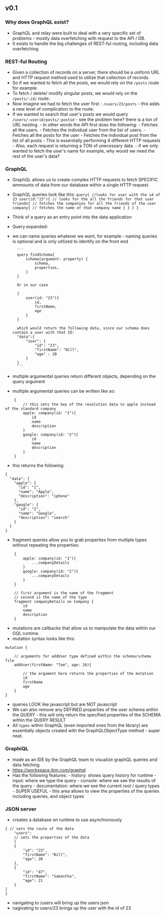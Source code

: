 ## v0.1

### Why does GraphQL exist?

* GraphQL and relay were built to deal with a very specific set of problems - mostly data overfetching with request to the API / DB.
* It exists to handle the big challenges of REST-ful routing, including data overfetching.

### REST-ful Routing

* Given a collection of records on a server, there should be a uniform URL and HTTP request method used to utilize that collection of records.
* So if we wanted to fetch all the posts, we would rely on the `/posts` route for example.
* To fetch / delete/ modify singular posts, we would rely on the `/posts/:id/` route.
* Now imagine we had to fetch the user first - `/users/23/posts` - this adds a new level of complication to the route.
* If we wanted to search that user's posts we would query `/users/:userid/posts/:postid` - see the problem here? there is a ton of URL nesting. - In other words the API first does the following: - Fetches all the users. - Fetches the individual user from the list of users. - Fetches all the posts for the user - Fetches the individual post from the list of all posts - This is essentially performing 4 different HTTP requests - Also, each request is returning a TON of unecessary data. - if we only wanted to fetch the user's name for example, why would we need the rest of the user's data?

### GraphQL

* GraphQL allows us to create complex HTTP requests to fetch SPECIFIC ammounts of data from our database within a single HTTP request.
* GraphQL queries look like this: `query{ //looks for user with the id of 23 user(id:"23"){ // looks for the all the friends for that user friends{ // fetches the companies for all the friends of the user company{ // fetches the name of that company name } } } }`
* Think of a query as an entry point into the data application
* Query expanded:
* we can name queries whatever we want, for example - naming queries is optional and is only utilized to identify on the front end

      	```
      	query findSchema{
      		schema(argument: property) {
      			schema,
      			properties,
      		}
      	}

      	Or in our case

      	{
      		user(id: "23"){
      			id,
      			firstName,
      			age
      		}
      	}

      	which would return the following data, since our schema does contain a user with that ID:
      	"data":{
      		"user": {
      			"id": "23",
      			"firstName": "Bill",
      			"age" : 20
      		}
      	}
      	```

* multiple argumental queries return different objects, depending on the query argument
* multiple argumental queries can be written like so:

```
	{
		// this sets the key of the resolution data to apple instead of the standard company
		apple: company(id: "1"){
			id
			name
			description
		}
		google: company(id: "2"){
			id
			name
			description
		}
	}
```

* this returns the following:

```
{
  "data": {
    "apple": {
      "id": "1",
      "name": "Apple",
      "description": "iphone"
    },
    "google": {
      "id": "2",
      "name": "Google",
      "description": "search"
    }
  }
}
```

* fragment queries allow you to grab properties from multiple types without repeating the properties:

```
	{
		apple: company(id: "1"){
			...companyDetails
		}
		google: company(id: "2"){
			...companyDetails
		}
	}

	// first argument is the name of the fragment
	// second is the name of the type
	fragment companyDetails on Company {
		id
		name
		description
	}
```

* mutations are callbacks that allow us to manipulate the data within our GQL runtime.
* mutation syntax looks like this:

```
mutation {

	// arguments for addUser type defined within the schema/schema file
	addUser(firstName: "Tom", age: 26){

		// the argument here returns the properties of the mutation
		id
		firstName
		age
	}
}
```

* queries LOOK like javascript but are NOT javascript
* We can also remove any DEFINED properties of the user schema within the QUERY - this will only return the specified properties of the SCHEMA within the QUERY RESULT
* All `types` within GraphQL (even imported ones from the library) are essentially objects created with the GraphQLObjectType method - super neat.

### GraphiQL

* made as an IDE by the GraphQL team to visualize graphQL queries and data fetching.
* https://workspace.ibm.com/graphql
* Has the following features: - history: shows query history for runtime - input: where we type the query - console: where we see the results of the query - documentation: where we see the current root / query types - SUPER USEFUL - this area allows to view the properties of the queries including queries, and object types

### JSON server

* creates a database on runtime to use asynchronously

```
{ // sets the route of the data
	"users":
	// sets the properties of the data
	[
	{
		"id": "23",
		"firstName": "Bill",
		"age": 20
	},
	{
		"id": "47",
		"firstName": "Samantha",
		"age": 21
	}
]
}
```

* navigating to /users will bring up the users json
* nagivating to users/23 brings up the user with the id of 23
